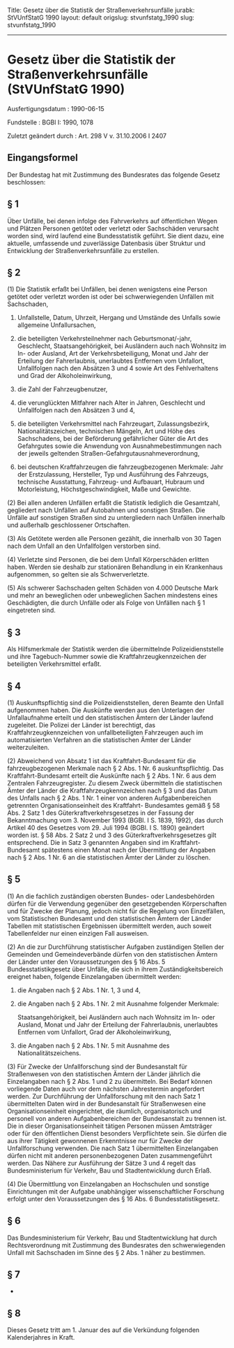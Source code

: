 Title: Gesetz über die Statistik der Straßenverkehrsunfälle
jurabk: StVUnfStatG 1990
layout: default
origslug: stvunfstatg_1990
slug: stvunfstatg_1990

---

# Gesetz über die Statistik der Straßenverkehrsunfälle (StVUnfStatG 1990)

Ausfertigungsdatum
:   1990-06-15

Fundstelle
:   BGBl I: 1990, 1078

Zuletzt geändert durch
:   Art. 298 V v. 31.10.2006 I 2407


## Eingangsformel

Der Bundestag hat mit Zustimmung des Bundesrates das folgende Gesetz
beschlossen:


## § 1

Über Unfälle, bei denen infolge des Fahrverkehrs auf öffentlichen
Wegen und Plätzen Personen getötet oder verletzt oder Sachschäden
verursacht worden sind, wird laufend eine Bundesstatistik geführt. Sie
dient dazu, eine aktuelle, umfassende und zuverlässige Datenbasis über
Struktur und Entwicklung der Straßenverkehrsunfälle zu erstellen.


## § 2

(1) Die Statistik erfaßt bei Unfällen, bei denen wenigstens eine
Person getötet oder verletzt worden ist oder bei schwerwiegenden
Unfällen mit Sachschaden,

1.  Unfallstelle, Datum, Uhrzeit, Hergang und Umstände des Unfalls sowie
    allgemeine Unfallursachen,


2.  die beteiligten Verkehrsteilnehmer nach Geburtsmonat/-jahr,
    Geschlecht, Staatsangehörigkeit, bei Ausländern auch nach Wohnsitz im
    In- oder Ausland, Art der Verkehrsbeteiligung, Monat und Jahr der
    Erteilung der Fahrerlaubnis, unerlaubtes Entfernen vom Unfallort,
    Unfallfolgen nach den Absätzen 3 und 4 sowie Art des Fehlverhaltens
    und Grad der Alkoholeinwirkung,


3.  die Zahl der Fahrzeugbenutzer,


4.  die verunglückten Mitfahrer nach Alter in Jahren, Geschlecht und
    Unfallfolgen nach den Absätzen 3 und 4,


5.  die beteiligten Verkehrsmittel nach Fahrzeugart, Zulassungsbezirk,
    Nationalitätszeichen, technischen Mängeln, Art und Höhe des
    Sachschadens, bei der Beförderung gefährlicher Güter die Art des
    Gefahrgutes sowie die Anwendung von Ausnahmebestimmungen nach der
    jeweils geltenden Straßen-Gefahrgutausnahmeverordnung,


6.  bei deutschen Kraftfahrzeugen die fahrzeugbezogenen Merkmale: Jahr der
    Erstzulassung, Hersteller, Typ und Ausführung des Fahrzeugs,
    technische Ausstattung, Fahrzeug- und Aufbauart, Hubraum und
    Motorleistung, Höchstgeschwindigkeit, Maße und Gewichte.




(2) Bei allen anderen Unfällen erfaßt die Statistik lediglich die
Gesamtzahl, gegliedert nach Unfällen auf Autobahnen und sonstigen
Straßen. Die Unfälle auf sonstigen Straßen sind zu untergliedern nach
Unfällen innerhalb und außerhalb geschlossener Ortschaften.

(3) Als Getötete werden alle Personen gezählt, die innerhalb von 30
Tagen nach dem Unfall an den Unfallfolgen verstorben sind.

(4) Verletzte sind Personen, die bei dem Unfall Körperschäden erlitten
haben. Werden sie deshalb zur stationären Behandlung in ein
Krankenhaus aufgenommen, so gelten sie als Schwerverletzte.

(5) Als schwerer Sachschaden gelten Schäden von 4.000 Deutsche Mark
und mehr an beweglichen oder unbeweglichen Sachen mindestens eines
Geschädigten, die durch Unfälle oder als Folge von Unfällen nach § 1
eingetreten sind.


## § 3

Als Hilfsmerkmale der Statistik werden die übermittelnde
Polizeidienststelle und ihre Tagebuch-Nummer sowie die
Kraftfahrzeugkennzeichen der beteiligten Verkehrsmittel erfaßt.


## § 4

(1) Auskunftspflichtig sind die Polizeidienststellen, deren Beamte den
Unfall aufgenommen haben. Die Auskünfte werden aus den Unterlagen der
Unfallaufnahme erteilt und den statistischen Ämtern der Länder laufend
zugeleitet. Die Polizei der Länder ist berechtigt, das
Kraftfahrzeugkennzeichen von unfallbeteiligten Fahrzeugen auch im
automatisierten Verfahren an die statistischen Ämter der Länder
weiterzuleiten.

(2) Abweichend von Absatz 1 ist das Kraftfahrt-Bundesamt für die
fahrzeugbezogenen Merkmale nach § 2 Abs. 1 Nr. 6 auskunftspflichtig.
Das Kraftfahrt-Bundesamt erteilt die Auskünfte nach § 2 Abs. 1 Nr. 6
aus dem Zentralen Fahrzeugregister. Zu diesem Zweck übermitteln die
statistischen Ämter der Länder die Kraftfahrzeugkennzeichen nach § 3
und das Datum des Unfalls nach § 2 Abs. 1 Nr. 1 einer von anderen
Aufgabenbereichen getrennten Organisationseinheit des Kraftfahrt-
Bundesamtes gemäß § 58 Abs. 2 Satz 1 des Güterkraftverkehrsgesetzes in
der Fassung der Bekanntmachung vom 3. November 1993 (BGBl. I S. 1839,
1992), das durch Artikel 40 des Gesetzes vom 29. Juli 1994 (BGBl. I S.
1890) geändert worden ist. § 58 Abs. 2 Satz 2 und 3 des
Güterkraftverkehrsgesetzes gilt entsprechend. Die in Satz 3 genannten
Angaben sind im Kraftfahrt-Bundesamt spätestens einen Monat nach der
Übermittlung der Angaben nach § 2 Abs. 1 Nr. 6 an die statistischen
Ämter der Länder zu löschen.


## § 5

(1) An die fachlich zuständigen obersten Bundes- oder Landesbehörden
dürfen für die Verwendung gegenüber den gesetzgebenden Körperschaften
und für Zwecke der Planung, jedoch nicht für die Regelung von
Einzelfällen, vom Statistischen Bundesamt und den statistischen Ämtern
der Länder Tabellen mit statistischen Ergebnissen übermittelt werden,
auch soweit Tabellenfelder nur einen einzigen Fall ausweisen.

(2) An die zur Durchführung statistischer Aufgaben zuständigen Stellen
der Gemeinden und Gemeindeverbände dürfen von den statistischen Ämtern
der Länder unter den Voraussetzungen des § 16 Abs. 5
Bundesstatistikgesetz über Unfälle, die sich in ihrem
Zuständigkeitsbereich ereignet haben, folgende Einzelangaben
übermittelt werden:

1.  die Angaben nach § 2 Abs. 1 Nr. 1, 3 und 4,


2.  die Angaben nach § 2 Abs. 1 Nr. 2 mit Ausnahme folgender Merkmale:

    Staatsangehörigkeit, bei Ausländern auch nach Wohnsitz im In- oder
    Ausland, Monat und Jahr der Erteilung der Fahrerlaubnis, unerlaubtes
    Entfernen vom Unfallort, Grad der Alkoholeinwirkung,


3.  die Angaben nach § 2 Abs. 1 Nr. 5 mit Ausnahme des
    Nationalitätszeichens.




(3) Für Zwecke der Unfallforschung sind der Bundesanstalt für
Straßenwesen von den statistischen Ämtern der Länder jährlich die
Einzelangaben nach § 2 Abs. 1 und 2 zu übermitteln. Bei Bedarf können
vorliegende Daten auch vor dem nächsten Jahrestermin angefordert
werden. Zur Durchführung der Unfallforschung mit den nach Satz 1
übermittelten Daten wird in der Bundesanstalt für Straßenwesen eine
Organisationseinheit eingerichtet, die räumlich, organisatorisch und
personell von anderen Aufgabenbereichen der Bundesanstalt zu trennen
ist. Die in dieser Organisationseinheit tätigen Personen müssen
Amtsträger oder für den öffentlichen Dienst besonders Verpflichtete
sein. Sie dürfen die aus ihrer Tätigkeit gewonnenen Erkenntnisse nur
für Zwecke der Unfallforschung verwenden. Die nach Satz 1
übermittelten Einzelangaben dürfen nicht mit anderen personenbezogenen
Daten zusammengeführt werden. Das Nähere zur Ausführung der Sätze 3
und 4 regelt das Bundesministerium für Verkehr, Bau und
Stadtentwicklung durch Erlaß.

(4) Die Übermittlung von Einzelangaben an Hochschulen und sonstige
Einrichtungen mit der Aufgabe unabhängiger wissenschaftlicher
Forschung erfolgt unter den Voraussetzungen des § 16 Abs. 6
Bundesstatistikgesetz.


## § 6

Das Bundesministerium für Verkehr, Bau und Stadtentwicklung hat durch
Rechtsverordnung mit Zustimmung des Bundesrates den schwerwiegenden
Unfall mit Sachschaden im Sinne des § 2 Abs. 1 näher zu bestimmen.


## § 7

-


## § 8

Dieses Gesetz tritt am 1. Januar des auf die Verkündung folgenden
Kalenderjahres in Kraft.

